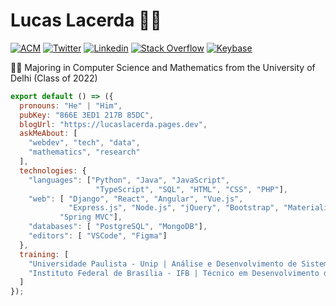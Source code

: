 # Lucas Lacerda 👨‍💻

[![ACM](https://img.shields.io/badge/-ACM%20Student%20Member-222222?style=flat-square&logo=acm&logoColor=white&link=http://member.acm.org/~sudiptoghosh)](http://member.acm.org/~sudiptoghosh)
[![Twitter](https://img.shields.io/badge/-Twitter-222222?style=flat-square&logo=twitter&logoColor=white&link=https://twitter.com/ScientificGhosh/)](https://twitter.com/ScientificGhosh/)
[![Linkedin](https://img.shields.io/badge/-LinkedIn-222222?style=flat-square&logo=Linkedin&logoColor=white&link=https://www.linkedin.com/in/sudiptoghosh99/)](https://www.linkedin.com/in/sudiptoghosh99/)
[![Stack Overflow](https://img.shields.io/badge/-Stack%20Overflow-222222?style=flat-square&logo=stack-overflow&logoColor=white&link=https://stackoverflow.com/users/10780031/sudipto-ghosh)](https://stackoverflow.com/users/10780031/sudipto-ghosh)
[![Keybase](https://img.shields.io/badge/-Keybase-222222?style=flat-square&logo=keybase&logoColor=white&link=https://keybase.io/sudiptog81)](https://keybase.io/sudiptog81)

👨‍🎓 Majoring in Computer Science and Mathematics  from the University of Delhi (Class of 2022) 

```js
export default () => ({
  pronouns: "He" | "Him",
  pubKey: "866E 3ED1 217B 85DC",
  blogUrl: "https://lucaslacerda.pages.dev",
  askMeAbout: [
    "webdev", "tech", "data",
    "mathematics", "research"
  ],
  technologies: {
    "languages": ["Python", "Java", "JavaScript",
                   "TypeScript", "SQL", "HTML", "CSS", "PHP"],
    "web": [ "Django", "React", "Angular", "Vue.js", 
             "Express.js", "Node.js", "jQuery", "Bootstrap", "Materialize CSS",
           "Spring MVC"],
    "databases": [ "PostgreSQL", "MongoDB"],
    "editors": [ "VSCode", "Figma"]
  },
  training: [
    "Universidade Paulista - Unip | Análise e Desenvolvimento de Sistemas",
    "Instituto Federal de Brasília - IFB | Técnico em Desenvolvimento de Sistemas",
  ]
});
```
